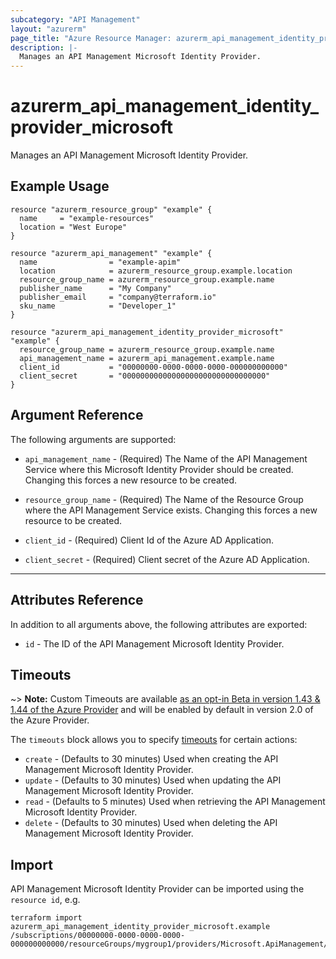 ```yaml
---
subcategory: "API Management"
layout: "azurerm"
page_title: "Azure Resource Manager: azurerm_api_management_identity_provider_microsoft"
description: |-
  Manages an API Management Microsoft Identity Provider.
---
```


# azurerm_api_management_identity_provider_microsoft

Manages an API Management Microsoft Identity Provider.

## Example Usage

```hcl
resource "azurerm_resource_group" "example" {
  name     = "example-resources"
  location = "West Europe"
}

resource "azurerm_api_management" "example" {
  name                = "example-apim"
  location            = azurerm_resource_group.example.location
  resource_group_name = azurerm_resource_group.example.name
  publisher_name      = "My Company"
  publisher_email     = "company@terraform.io"
  sku_name            = "Developer_1"
}

resource "azurerm_api_management_identity_provider_microsoft" "example" {
  resource_group_name = azurerm_resource_group.example.name
  api_management_name = azurerm_api_management.example.name
  client_id           = "00000000-0000-0000-0000-000000000000"
  client_secret       = "00000000000000000000000000000000"
}
```

## Argument Reference

The following arguments are supported:

* `api_management_name` - (Required) The Name of the API Management Service where this Microsoft Identity Provider should be created. Changing this forces a new resource to be created.

* `resource_group_name` - (Required) The Name of the Resource Group where the API Management Service exists. Changing this forces a new resource to be created.

* `client_id` - (Required) Client Id of the Azure AD Application.

* `client_secret` - (Required) Client secret of the Azure AD Application.

---

## Attributes Reference

In addition to all arguments above, the following attributes are exported:

* `id` - The ID of the API Management Microsoft Identity Provider.

## Timeouts

~> **Note:** Custom Timeouts are available [as an opt-in Beta in version 1.43 & 1.44 of the Azure Provider](/docs/providers/azurerm/guides/2.0-beta.html) and will be enabled by default in version 2.0 of the Azure Provider.

The `timeouts` block allows you to specify [timeouts](https://www.terraform.io/docs/configuration/resources.html#timeouts) for certain actions:

* `create` - (Defaults to 30 minutes) Used when creating the API Management Microsoft Identity Provider.
* `update` - (Defaults to 30 minutes) Used when updating the API Management Microsoft Identity Provider.
* `read` - (Defaults to 5 minutes) Used when retrieving the API Management Microsoft Identity Provider.
* `delete` - (Defaults to 30 minutes) Used when deleting the API Management Microsoft Identity Provider.

## Import

API Management Microsoft Identity Provider can be imported using the `resource id`, e.g.

```shell
terraform import azurerm_api_management_identity_provider_microsoft.example /subscriptions/00000000-0000-0000-0000-000000000000/resourceGroups/mygroup1/providers/Microsoft.ApiManagement/service/instance1/identityProviders/microsoft
```
